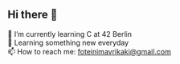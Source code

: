 ## Hi there 👋<br />

🌱 I’m currently learning C at 42 Berlin<br />
🔭 Learning something new everyday<br />
📫 How to reach me: foteinimavrikaki@gmail.com<br />
<!--
**foteini-mavrikaki/foteini-mavrikaki** is a ✨ _special_ ✨ repository because its `README.md` (this file) appears on your GitHub profile.

Here are some ideas to get you started:

- 🔭 I’m currently working on ...
- 🌱 I’m currently learning C at 42 Berlin
- 👯 I’m looking to collaborate on ...
- 🤔 I’m looking for help with ...
- 💬 Ask me about ...
- 📫 How to reach me: foteinimavrikaki@gmail.com
- 😄 Pronouns: she/her
- ⚡ Fun fact: ...
-->
